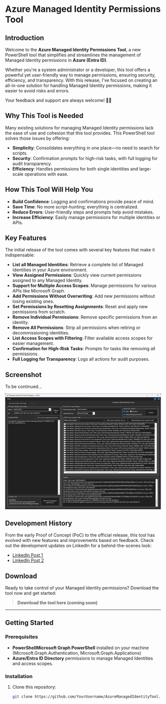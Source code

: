 # Azure Managed Identity Permissions Tool

## Introduction
Welcome to the **Azure Managed Identity Permissions Tool**, a new PowerShell tool that simplifies and streamlines the management of Managed Identity permissions in **Azure (Entra ID)**.

Whether you're a system administrator or a developer, this tool offers a powerful yet user-friendly way to manage permissions, ensuring security, efficiency, and transparency. With this release, I've focused on creating an all-in-one solution for handling Managed Identity permissions, making it easier to avoid risks and errors.  

Your feedback and support are always welcome! 🤩🤘

## Why This Tool is Needed
Many existing solutions for managing Managed Identity permissions lack the ease of use and cohesion that this tool provides. This PowerShell tool solves those issues by offering:

- **Simplicity**: Consolidates everything in one place—no need to search for scripts.
- **Security**: Confirmation prompts for high-risk tasks, with full logging for audit transparency.
- **Efficiency**: Handles permissions for both single identities and large-scale operations with ease.

## How This Tool Will Help You
- **Build Confidence**: Logging and confirmations provide peace of mind.
- **Save Time**: No more script-hunting; everything is centralized.
- **Reduce Errors**: User-friendly steps and prompts help avoid mistakes.
- **Increase Efficiency**: Easily manage permissions for multiple identities or APIs.

## Key Features
The initial release of the tool comes with several key features that make it indispensable:

- **List all Managed Identities**: Retrieve a complete list of Managed Identities in your Azure environment.
- **View Assigned Permissions**: Quickly view current permissions assigned to any Managed Identity.
- **Support for Multiple Access Scopes**: Manage permissions for various APIs like Microsoft Graph.
- **Add Permissions Without Overwriting**: Add new permissions without losing existing ones.
- **Set Permissions by Resetting Assignments**: Reset and apply new permissions from scratch.
- **Remove Individual Permissions**: Remove specific permissions from an identity.
- **Remove All Permissions**: Strip all permissions when retiring or decommissioning identities.
- **List Access Scopes with Filtering**: Filter available access scopes for easier management.
- **Confirmation for High-Risk Tasks**: Prompts for tasks like removing all permissions.
- **Full Logging for Transparency**: Logs all actions for audit purposes.

## Screenshot

To be continued...

![Sample Screenshot](./docs/Managed%20Identity%20Permission%20Manager.png)

## Development History
From the early Proof of Concept (PoC) to the official release, this tool has evolved with new features and improvements based on feedback. Check out the development updates on LinkedIn for a behind-the-scenes look:

- [LinkedIn Post 1](https://www.linkedin.com/feed/update/urn:li:activity:7253164999236329472/)
- [LinkedIn Post 2](https://www.linkedin.com/feed/update/urn:li:activity:7254182659118030848/)

## Download
Ready to take control of your Managed Identity permissions? Download the tool now and get started:

> **Download the tool here (coming soon)**

---

## Getting Started

### Prerequisites
- **PowerShellMicrosoft Graph PowerShell** installed on your machine (Microsoft.Graph.Authentication, Microsoft.Graph.Applications)
- **Azure/Entra ID Directory** permissions to manage Managed Identities and access scopes.

### Installation
1. Clone this repository:
   ```bash
   git clone https://github.com/YourUsername/AzureManagedIdentityTool.git
